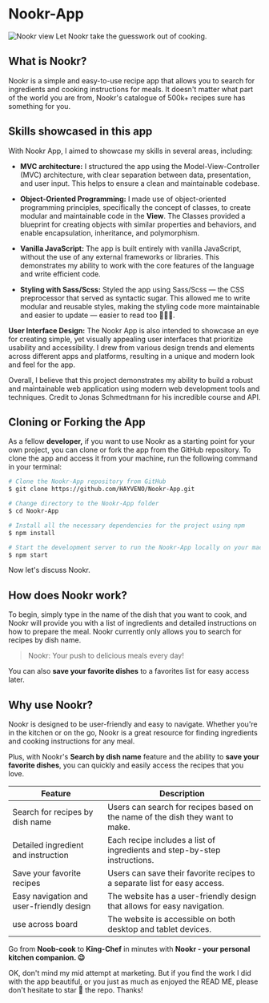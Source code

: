 # Nookr-App

![Nookr view](https://res.cloudinary.com/detye5zx5/image/upload/v1671020361/Nookr-view-optimized_x6fmje.webp)
Let Nookr take the guesswork out of cooking.

## What is Nookr?

Nookr is a simple and easy-to-use recipe app that allows you to search for ingredients and cooking instructions for meals. It doesn't matter what part of the world you are from, Nookr's catalogue of 500k+ recipes sure has something for you.

## Skills showcased in this app

With Nookr App, I aimed to showcase my skills in several areas, including:

- **MVC architecture:** I structured the app using the Model-View-Controller (MVC) architecture, with clear separation between data, presentation, and user input. This helps to ensure a clean and maintainable codebase.

- **Object-Oriented Programming:** I made use of object-oriented programming principles, specifically the concept of classes, to create modular and maintainable code in the **View**. The Classes provided a blueprint for creating objects with similar properties and behaviors, and enable encapsulation, inheritance, and polymorphism.

- **Vanilla JavaScript:** The app is built entirely with vanilla JavaScript, without the use of any external frameworks or libraries. This demonstrates my ability to work with the core features of the language and write efficient code.

- **Styling with Sass/Scss:** Styled the app using Sass/Scss — the CSS preprocessor that served as syntactic sugar. This allowed me to write modular and reusable styles, making the styling code more maintainable and easier to update — easier to read too 🤷🏾‍♂️.

**User Interface Design:** The Nookr App is also intended to showcase an eye for creating simple, yet visually appealing user interfaces that prioritize usability and accessibility. I drew from various design trends and elements across different apps and platforms, resulting in a unique and modern look and feel for the app.

Overall, I believe that this project demonstrates my ability to build a robust and maintainable web application using modern web development tools and techniques. Credit to Jonas Schmedtmann for his incredible course and API.


## Cloning or Forking the App

As a fellow **developer,** if you want to use Nookr as a starting point for your own project, you can clone or fork the app from the GitHub repository. To clone the app and access it from your machine, run the following command in your terminal:

``` bash
# Clone the Nookr-App repository from GitHub
$ git clone https://github.com/HAYVENO/Nookr-App.git

# Change directory to the Nookr-App folder
$ cd Nookr-App

# Install all the necessary dependencies for the project using npm
$ npm install

# Start the development server to run the Nookr-App locally on your machine
$ npm start

```
Now let's discuss Nookr.

## How does Nookr work?

To begin, simply type in the name of the dish that you want to cook, and Nookr will provide you with a list of ingredients and detailed instructions on how to prepare the meal. Nookr currently only allows you to search for recipes by dish name.

> Nookr: Your push to delicious meals every day!

You can also **save your favorite dishes** to a favorites list for easy access later.

## Why use Nookr?

Nookr is designed to be user-friendly and easy to navigate. Whether you're in the kitchen or on the go, Nookr is a great resource for finding ingredients and cooking instructions for any meal.

Plus, with Nookr's **Search by dish name** feature and the ability to **save your favorite dishes**, you can quickly and easily access the recipes that you love.

| Feature                                               | Description                                                                  |
|-------------------------------------------------------|------------------------------------------------------------------------------|
| Search for recipes by dish name                       | Users can search for recipes based on the name of the dish they want to make. |
| Detailed ingredient and instruction  | Each recipe includes a list of ingredients and step-by-step instructions.    |
| Save your favorite recipes  | Users can save their favorite recipes to a separate list for easy access. |
| Easy navigation and user-friendly design              | The website has a user-friendly design that allows for easy navigation.      |
| use across board                      | The website is accessible on both desktop and tablet devices.                |

Go from **Noob-cook** to **King-Chef** in minutes with **Nookr - your personal kitchen companion. 😉**

OK, don't mind my mid attempt at marketing. But if you find the work I did with the app beautiful, or you just as much as enjoyed the READ ME, please don't hesitate to star 🌟 the repo. Thanks!

